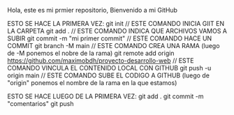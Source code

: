 Hola, este es mi prmier repositorio, Bienvenido a mi GitHub

ESTO SE HACE LA PRIMERA VEZ:
git init // ESTE COMANDO INICIA GIIT EN LA CARPETA
git add . // ESTE COMANDO INDICA QUE ARCHIVOS VAMOS A SUBIR
git commit -m "mi primer commit" // ESTE COMANDO HACE UN COMMIT
git branch -M main // ESTE COMANDO CREA UNA RAMA (luego de -M ponemos el nobre de la rama)
git remote add origin https://github.com/maximobdh/proyecto-desarrollo-web // ESTE COMANDO VINCULA EL CONTENIDO LOCAL CON GITHUB
git push -u origin main // ESTE COMANDO SUBE EL CODIGO A GITHUB (luego de "origin" ponemos el nombre de la rama en la que estamos)

ESTO SE HACE LUEGO DE LA PRIMERA VEZ:
git add .
git commit -m "comentarios"
git push
